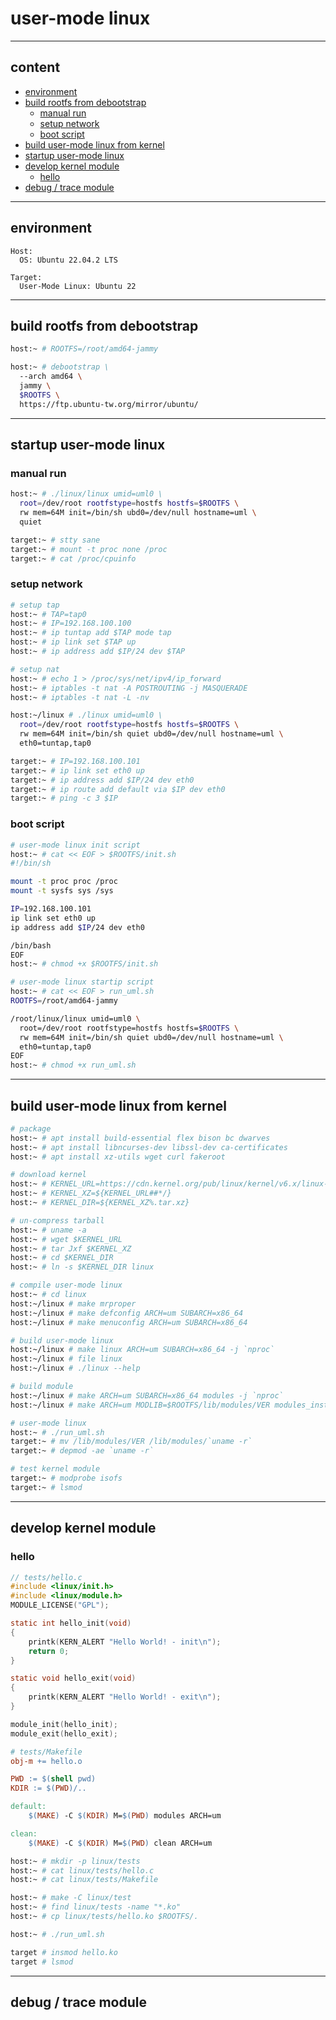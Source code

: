 # user-mode linux

---

## content

- [environment](#environment)
- [build rootfs from debootstrap](#build-rootfs-from-debootstrap)
  - [manual run](#manual-run)
  - [setup network](#setup-network)
  - [boot script](#boot-script)
- [build user-mode linux from kernel](#build-user-mode-linux-from-kernel)
- [startup user-mode linux](#startup-user-mode-linux)
- [develop kernel module](#develop-kernel-module)
  - [hello](#hello)
- [debug / trace module](#debug--trace-module)

---

## environment

```text
Host:
  OS: Ubuntu 22.04.2 LTS

Target:
  User-Mode Linux: Ubuntu 22
```

---

## build rootfs from debootstrap

```bash
host:~ # ROOTFS=/root/amd64-jammy

host:~ # debootstrap \
  --arch amd64 \
  jammy \
  $ROOTFS \
  https://ftp.ubuntu-tw.org/mirror/ubuntu/
```

---

## startup user-mode linux

### manual run

```bash
host:~ # ./linux/linux umid=uml0 \
  root=/dev/root rootfstype=hostfs hostfs=$ROOTFS \
  rw mem=64M init=/bin/sh ubd0=/dev/null hostname=uml \
  quiet

target:~ # stty sane
target:~ # mount -t proc none /proc
target:~ # cat /proc/cpuinfo
```

### setup network

```bash
# setup tap
host:~ # TAP=tap0
host:~ # IP=192.168.100.100
host:~ # ip tuntap add $TAP mode tap
host:~ # ip link set $TAP up
host:~ # ip address add $IP/24 dev $TAP

# setup nat
host:~ # echo 1 > /proc/sys/net/ipv4/ip_forward
host:~ # iptables -t nat -A POSTROUTING -j MASQUERADE
host:~ # iptables -t nat -L -nv

host:~/linux # ./linux umid=uml0 \
  root=/dev/root rootfstype=hostfs hostfs=$ROOTFS \
  rw mem=64M init=/bin/sh quiet ubd0=/dev/null hostname=uml \
  eth0=tuntap,tap0

target:~ # IP=192.168.100.101
target:~ # ip link set eth0 up
target:~ # ip address add $IP/24 dev eth0
target:~ # ip route add default via $IP dev eth0
target:~ # ping -c 3 $IP
```

### boot script

```bash
# user-mode linux init script
host:~ # cat << EOF > $ROOTFS/init.sh
#!/bin/sh

mount -t proc proc /proc
mount -t sysfs sys /sys

IP=192.168.100.101
ip link set eth0 up
ip address add $IP/24 dev eth0

/bin/bash
EOF
host:~ # chmod +x $ROOTFS/init.sh

# user-mode linux startip script
host:~ # cat << EOF > run_uml.sh
ROOTFS=/root/amd64-jammy

/root/linux/linux umid=uml0 \
  root=/dev/root rootfstype=hostfs hostfs=$ROOTFS \
  rw mem=64M init=/bin/sh quiet ubd0=/dev/null hostname=uml \
  eth0=tuntap,tap0
EOF
host:~ # chmod +x run_uml.sh
```

---

## build user-mode linux from kernel

```bash
# package
host:~ # apt install build-essential flex bison bc dwarves
host:~ # apt install libncurses-dev libssl-dev ca-certificates
host:~ # apt install xz-utils wget curl fakeroot

# download kernel
host:~ # KERNEL_URL=https://cdn.kernel.org/pub/linux/kernel/v6.x/linux-6.1.42.tar.xz
host:~ # KERNEL_XZ=${KERNEL_URL##*/}
host:~ # KERNEL_DIR=${KERNEL_XZ%.tar.xz}

# un-compress tarball
host:~ # uname -a
host:~ # wget $KERNEL_URL
host:~ # tar Jxf $KERNEL_XZ
host:~ # cd $KERNEL_DIR
host:~ # ln -s $KERNEL_DIR linux

# compile user-mode linux
host:~ # cd linux
host:~/linux # make mrproper
host:~/linux # make defconfig ARCH=um SUBARCH=x86_64
host:~/linux # make menuconfig ARCH=um SUBARCH=x86_64

# build user-mode linux
host:~/linux # make linux ARCH=um SUBARCH=x86_64 -j `nproc`
host:~/linux # file linux
host:~/linux # ./linux --help

# build module
host:~/linux # make ARCH=um SUBARCH=x86_64 modules -j `nproc`
host:~/linux # make ARCH=um MODLIB=$ROOTFS/lib/modules/VER modules_install

# user-mode linux
host:~ # ./run_uml.sh
target:~ # mv /lib/modules/VER /lib/modules/`uname -r`
target:~ # depmod -ae `uname -r`

# test kernel module
target:~ # modprobe isofs
target:~ # lsmod
```

---

## develop kernel module

### hello

```c
// tests/hello.c
#include <linux/init.h>
#include <linux/module.h>
MODULE_LICENSE("GPL");

static int hello_init(void)
{
    printk(KERN_ALERT "Hello World! - init\n");
    return 0;
}

static void hello_exit(void)
{
    printk(KERN_ALERT "Hello World! - exit\n");
}

module_init(hello_init);
module_exit(hello_exit);
```

```makefile
# tests/Makefile
obj-m += hello.o

PWD := $(shell pwd)
KDIR := $(PWD)/..

default:
    $(MAKE) -C $(KDIR) M=$(PWD) modules ARCH=um

clean:
    $(MAKE) -C $(KDIR) M=$(PWD) clean ARCH=um
```

```bash
host:~ # mkdir -p linux/tests
host:~ # cat linux/tests/hello.c
host:~ # cat linux/tests/Makefile

host:~ # make -C linux/test
host:~ # find linux/tests -name "*.ko"
host:~ # cp linux/tests/hello.ko $ROOTFS/.

host:~ # ./run_uml.sh

target # insmod hello.ko
target # lsmod
```

---

## debug / trace module
